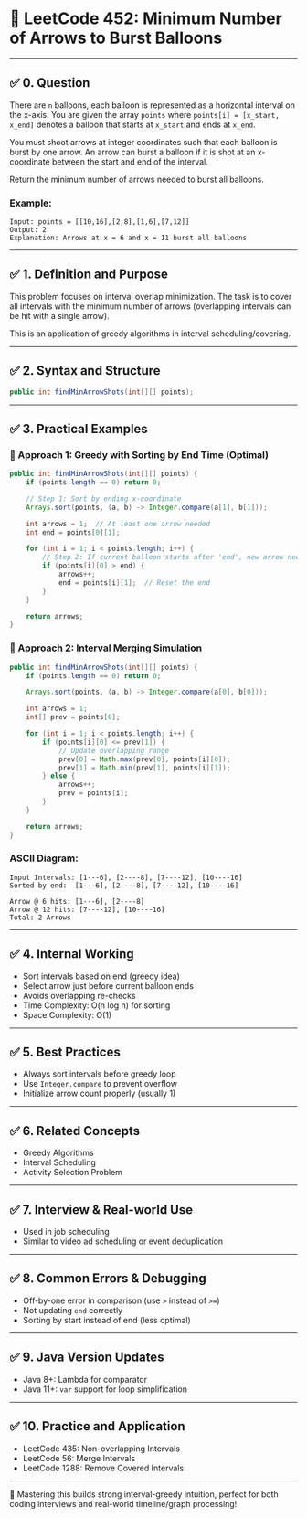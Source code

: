 # 🎯 LeetCode 452: Minimum Number of Arrows to Burst Balloons

---

## ✅ 0. Question

There are `n` balloons, each balloon is represented as a horizontal interval on the x-axis. You are given the array `points` where `points[i] = [x_start, x_end]` denotes a balloon that starts at `x_start` and ends at `x_end`.

You must shoot arrows at integer coordinates such that each balloon is burst by one arrow. An arrow can burst a balloon if it is shot at an x-coordinate between the start and end of the interval.

Return the minimum number of arrows needed to burst all balloons.

### Example:
```text
Input: points = [[10,16],[2,8],[1,6],[7,12]]
Output: 2
Explanation: Arrows at x = 6 and x = 11 burst all balloons
```

---

## ✅ 1. Definition and Purpose

This problem focuses on interval overlap minimization. The task is to cover all intervals with the minimum number of arrows (overlapping intervals can be hit with a single arrow).

This is an application of greedy algorithms in interval scheduling/covering.

---

## ✅ 2. Syntax and Structure

```java
public int findMinArrowShots(int[][] points);
```

---

## ✅ 3. Practical Examples

### 🔹 Approach 1: Greedy with Sorting by End Time (Optimal)

```java
public int findMinArrowShots(int[][] points) {
    if (points.length == 0) return 0;

    // Step 1: Sort by ending x-coordinate
    Arrays.sort(points, (a, b) -> Integer.compare(a[1], b[1]));

    int arrows = 1;  // At least one arrow needed
    int end = points[0][1];

    for (int i = 1; i < points.length; i++) {
        // Step 2: If current balloon starts after 'end', new arrow needed
        if (points[i][0] > end) {
            arrows++;
            end = points[i][1];  // Reset the end
        }
    }

    return arrows;
}
```

### 🔹 Approach 2: Interval Merging Simulation

```java
public int findMinArrowShots(int[][] points) {
    if (points.length == 0) return 0;

    Arrays.sort(points, (a, b) -> Integer.compare(a[0], b[0]));

    int arrows = 1;
    int[] prev = points[0];

    for (int i = 1; i < points.length; i++) {
        if (points[i][0] <= prev[1]) {
            // Update overlapping range
            prev[0] = Math.max(prev[0], points[i][0]);
            prev[1] = Math.min(prev[1], points[i][1]);
        } else {
            arrows++;
            prev = points[i];
        }
    }

    return arrows;
}
```

### ASCII Diagram:
```
Input Intervals: [1---6], [2----8], [7----12], [10----16]
Sorted by end:  [1---6], [2----8], [7----12], [10----16]

Arrow @ 6 hits: [1---6], [2----8]
Arrow @ 12 hits: [7----12], [10----16]
Total: 2 Arrows
```

---

## ✅ 4. Internal Working

- Sort intervals based on end (greedy idea)
- Select arrow just before current balloon ends
- Avoids overlapping re-checks
- Time Complexity: O(n log n) for sorting
- Space Complexity: O(1)

---

## ✅ 5. Best Practices

- Always sort intervals before greedy loop
- Use `Integer.compare` to prevent overflow
- Initialize arrow count properly (usually 1)

---

## ✅ 6. Related Concepts

- Greedy Algorithms
- Interval Scheduling
- Activity Selection Problem

---

## ✅ 7. Interview & Real-world Use

- Used in job scheduling
- Similar to video ad scheduling or event deduplication

---

## ✅ 8. Common Errors & Debugging

- Off-by-one error in comparison (use `>` instead of `>=`)
- Not updating `end` correctly
- Sorting by start instead of end (less optimal)

---

## ✅ 9. Java Version Updates

- Java 8+: Lambda for comparator
- Java 11+: `var` support for loop simplification

---

## ✅ 10. Practice and Application

- LeetCode 435: Non-overlapping Intervals
- LeetCode 56: Merge Intervals
- LeetCode 1288: Remove Covered Intervals

---

🚀 Mastering this builds strong interval-greedy intuition, perfect for both coding interviews and real-world timeline/graph processing!

